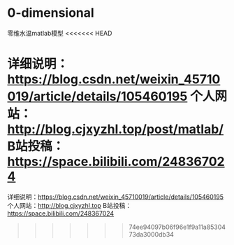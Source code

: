 # 0-dimensional
零维水温matlab模型
<<<<<<< HEAD

详细说明：https://blog.csdn.net/weixin_45710019/article/details/105460195
个人网站：http://blog.cjxyzhl.top/post/matlab/
B站投稿：https://space.bilibili.com/248367024
=======
详细说明：https://blog.csdn.net/weixin_45710019/article/details/105460195
个人网站：http://blog.cjxyzhl.top
B站投稿：https://space.bilibili.com/248367024
>>>>>>> 74ee94097b06f96e1f9a11a8530473da3000db34
